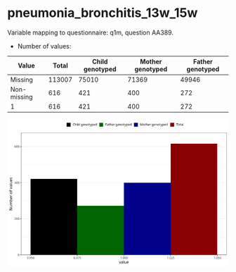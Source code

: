# pneumonia_bronchitis_13w_15w
Variable mapping to questionnaire: q1m, question AA389.
- Number of values:

| Value | Total | Child genotyped | Mother genotyped | Father genotyped |
| ----- | ----- | --------------- | ---------------- | ---------------- |
| Missing | 113007 | 75010 | 71369 | 49946 |
| Non-missing | 616 | 421 | 400 | 272 |
| 1 | 616 | 421 | 400 | 272 |



![](pneumonia_bronchitis_13w_15w_n.png)



